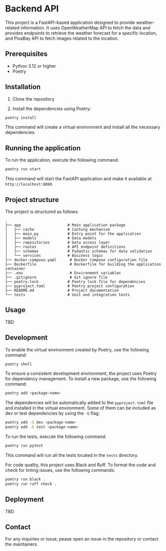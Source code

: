 # Backend API

This project is a FastAPI-based application designed to provide weather-related information. It uses OpenWeatherMap API to fetch the data and provides endpoints to retrieve the weather forecast for a specific location, and PixaBay API to fetch images related to the location.

## Prerequisites

- Python 3.12 or higher
- Poetry

## Installation

1. Clone the repository

2. Install the dependencies using Poetry:

```bash
poetry install
```

This command will create a virtual environment and install all the necessary dependencies.

## Running the application

To run the application, execute the following command:

```bash
poetry run start
```

This command will start the FastAPI application and make it available at `http://localhost:8080`.

## Project structure

The project is structured as follows:

```text
.
├── app                     # Main application package
│   ├── cache               # Caching mechanism
│   ├── main.py             # Entry point for the application
│   ├── models              # Data models
│   ├── repositories        # Data access layer
│   ├── routes              # API endpoint definitions
│   ├── schemas             # Pydantic schemas for data validation
│   └── services            # Business logic
├── docker-compose.yaml      # Docker Compose configuration file
├── Dockerfile               # Dockerfile for building the application container
├── .env                     # Environment variables
├── .gitignore               # Git ignore file
├── poetry.lock             # Poetry lock file for dependencies
├── pyproject.toml          # Poetry project configuration
├── README.md               # Project documentation
└── tests                   # Unit and integration tests
```

## Usage

TBD

## Development

To enable the virtual environment created by Poetry, use the following command:

```bash
poetry shell
```

To ensure a consistent development environment, the project uses Poetry for dependency management. To install a new package, use the following command:

```bash
poetry add <package-name>
```

The dependencies will be automatically added to the `pyproject.toml` file and installed in the virtual environment. Some of them can be included as dev or test dependencies by using the `-G` flag:

```bash
poetry add -G dev <package-name>
poetry add -G test <package-name>
```

To run the tests, execute the following command:

```bash
poetry run pytest
```

This command will run all the tests located in the `tests` directory.

For code quality, this project uses Black and Ruff. To format the code and check for linting issues, use the following commands:

```bash
poetry run black .
poetry run ruff check .
```

## Deployment

TBD

## Contact

For any inquiries or issue, pease open an issue in the repository or contact the maintainers.
